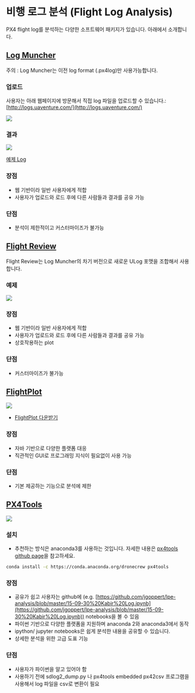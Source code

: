 # 비행 로그 분석 (Flight Log Analysis)

PX4 flight log를 분석하는 다양한 소프트웨어 패키지가 있습니다. 아래에서 소개합니다.

## [Log Muncher](http://logs.uaventure.com)

주의 : Log Muncher는 이전 log format (.px4log)만 사용가능합니다.

### 업로드

사용자는 아래 웹페이지에 방문해서 직접 log 파일을 업로드할 수 있습니다.: [http://logs.uaventure.com/](http://logs.uaventure.com/)

![](images/flight_log_analysis/logmuncher.png)

### 결과

![](images/flight_log_analysis/log-muncher-result.png)

[예제 Log](http://logs.uaventure.com/view/KwTFDaheRueMNmFRJQ3huH)

### 장점
* 웹 기반이라 일반 사용자에게 적합
* 사용자가 업로드와 로드 후에 다른 사람들과 결과를 공유 가능

### 단점
* 분석이 제한적이고 커스터마이즈가 불가능

## [Flight Review](http://logs.px4.io)

Flight Review는 Log Muncher의 차기 버전으로 새로운 ULog 포맷을 조합해서 사용합니다.

### 예제
![](images/flight_log_analysis/flight-review-example.png)

### 장점
* 웹 기반이라 일반 사용자에게 적합
* 사용자가 업로드와 로드 후에 다른 사람들과 결과를 공유 가능
* 상호작용하는 plot

### 단점
* 커스터마이즈가 불가능


## [FlightPlot](https://github.com/PX4/FlightPlot)

![](https://pixhawk.org/_media/dev/flightplot-0.2.16-screenshot.png)

* [FlightPlot 다운받기](https://s3.amazonaws.com/flightplot/releases/latest.html)

### 장점
* 자바 기반으로 다양한 플랫폼 대응
* 직관적인 GUI로 프로그래밍 지식이 필요없이 사용 가능

### 단점
* 기본 제공하는 기능으로 분석에 제한

## [PX4Tools](https://github.com/dronecrew/px4tools)

![](images/flight_log_analysis/px4tools.png)

### 설치

* 추천하는 방식은 anaconda3를 사용하는 것입니다. 자세한 내용은 [px4tools github page](https://github.com/dronecrew/px4tools)을 참고하세요.

```bash
conda install -c https://conda.anaconda.org/dronecrew px4tools
```

### 장점
* 공유가 쉽고 사용자는 github에 (e.g. [https://github.com/jgoppert/lpe-analysis/blob/master/15-09-30%20Kabir%20Log.ipynb](https://github.com/jgoppert/lpe-analysis/blob/master/15-09-30%20Kabir%20Log.ipynb)) notebooks을 볼 수 있음
* 파이썬 기반으로 다양한 플랫폼을 지원하며 anaconda 2와 anaconda3에서 동작
* ipython/ jupyter notebooks은 쉽게 분석한 내용을 공유할 수 있습니다.
* 상세한 분석을 위한 고급 도표 기능

### 단점
* 사용자가 파이썬을 알고 있어야 함
* 사용하기 전에 sdlog2_dump.py 나 px4tools embedded px42csv 프로그램을 사용해서 log 파일을 csv로 변환이 필요
